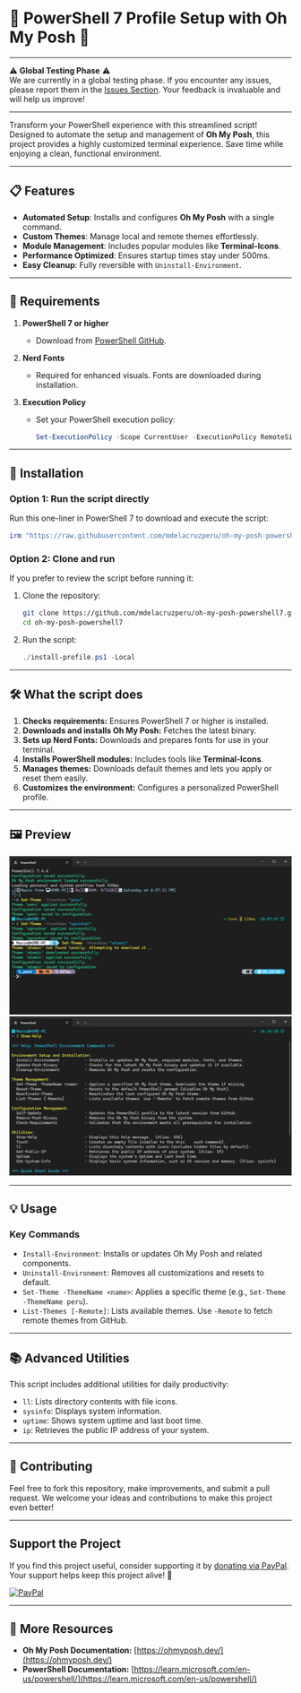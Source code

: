 
# 🚀 PowerShell 7 Profile Setup with Oh My Posh 🎨

---

⚠️ **Global Testing Phase** ⚠️  
We are currently in a global testing phase. If you encounter any issues, please report them in the [Issues Section](https://github.com/mdelacruzperu/oh-my-posh-powershell7/issues). Your feedback is invaluable and will help us improve!

---

Transform your PowerShell experience with this streamlined script! Designed to automate the setup and management of **Oh My Posh**, this project provides a highly customized terminal experience. Save time while enjoying a clean, functional environment.

---

## 📋 Features

- **Automated Setup**: Installs and configures **Oh My Posh** with a single command.
- **Custom Themes**: Manage local and remote themes effortlessly.
- **Module Management**: Includes popular modules like **Terminal-Icons**.
- **Performance Optimized**: Ensures startup times stay under 500ms.
- **Easy Cleanup**: Fully reversible with `Uninstall-Environment`.

---

## 🚦 Requirements

1. **PowerShell 7 or higher**  
   - Download from [PowerShell GitHub](https://github.com/PowerShell/PowerShell).

2. **Nerd Fonts**  
   - Required for enhanced visuals. Fonts are downloaded during installation.

3. **Execution Policy**  
   - Set your PowerShell execution policy:
     ```powershell
     Set-ExecutionPolicy -Scope CurrentUser -ExecutionPolicy RemoteSigned
     ```

---

## 🔧 Installation

### **Option 1: Run the script directly**
Run this one-liner in PowerShell 7 to download and execute the script:

```powershell
irm "https://raw.githubusercontent.com/mdelacruzperu/oh-my-posh-powershell7/main/install-profile.ps1" | iex
```

### **Option 2: Clone and run**
If you prefer to review the script before running it:

1. Clone the repository:
   ```bash
   git clone https://github.com/mdelacruzperu/oh-my-posh-powershell7.git
   cd oh-my-posh-powershell7
   ```

2. Run the script:
   ```powershell
   ./install-profile.ps1 -Local
   ```

---

## 🛠 What the script does

1. **Checks requirements:** Ensures PowerShell 7 or higher is installed.  
2. **Downloads and installs Oh My Posh:** Fetches the latest binary.  
3. **Sets up Nerd Fonts:** Downloads and prepares fonts for use in your terminal.  
4. **Installs PowerShell modules:** Includes tools like **Terminal-Icons**.  
5. **Manages themes:** Downloads default themes and lets you apply or reset them easily.  
6. **Customizes the environment:** Configures a personalized PowerShell profile.

---

## 🖼 Preview

![Terminal Example #1](images/image-1.png "Example 1")
![Terminal Example #2](images/image-2.png "Example 2")

---

## 💡 Usage

### **Key Commands**
- `Install-Environment`: Installs or updates Oh My Posh and related components.
- `Uninstall-Environment`: Removes all customizations and resets to default.
- `Set-Theme -ThemeName <name>`: Applies a specific theme (e.g., `Set-Theme -ThemeName peru`).
- `List-Themes [-Remote]`: Lists available themes. Use `-Remote` to fetch remote themes from GitHub.

---

## 📚 Advanced Utilities

This script includes additional utilities for daily productivity:

- `ll`: Lists directory contents with file icons.
- `sysinfo`: Displays system information.
- `uptime`: Shows system uptime and last boot time.
- `ip`: Retrieves the public IP address of your system.

---

## 🤝 Contributing

Feel free to fork this repository, make improvements, and submit a pull request. We welcome your ideas and contributions to make this project even better!

---

## Support the Project
If you find this project useful, consider supporting it by [donating via PayPal](https://paypal.me/mdelacruzperu). Your support helps keep this project alive! 💙

[![PayPal](https://img.shields.io/badge/💰-Donate%20via%20PayPal-blue?style=flat&logo=paypal)](https://paypal.me/mdelacruzperu)

---

## 🔗 More Resources

- **Oh My Posh Documentation:** [https://ohmyposh.dev/](https://ohmyposh.dev/)
- **PowerShell Documentation:** [https://learn.microsoft.com/en-us/powershell/](https://learn.microsoft.com/en-us/powershell/)
